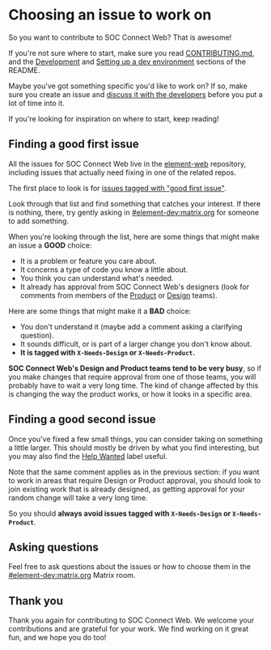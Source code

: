 # Choosing an issue to work on

So you want to contribute to SOC Connect Web? That is awesome!

If you're not sure where to start, make sure you read
[CONTRIBUTING.md](../CONTRIBUTING.md), and the
[Development](../README.md#development) and
[Setting up a dev environment](../README.md#setting-up-a-dev-environment)
sections of the README.

Maybe you've got something specific you'd like to work on? If so, make sure you
create an issue and
[discuss it with the developers](https://matrix.to/#/#element-dev:matrix.org)
before you put a lot of time into it.

If you're looking for inspiration on where to start, keep reading!

## Finding a good first issue

All the issues for SOC Connect Web live in the
[element-web](https://github.com/element-hq/element-web) repository, including
issues that actually need fixing in one of the related repos.

The first place to look is for
[issues tagged with "good first issue"](https://github.com/element-hq/element-web/issues?q=is%3Aopen+is%3Aissue+label%3A%22good+first+issue%22).

Look through that list and find something that catches your interest. If there
is nothing, there, try gently asking in
[#element-dev:matrix.org](https://matrix.to/#/#element-dev:matrix.org) for
someone to add something.

When you're looking through the list, here are some things that might make an
issue a **GOOD** choice:

- It is a problem or feature you care about.
- It concerns a type of code you know a little about.
- You think you can understand what's needed.
- It already has approval from SOC Connect Web's designers (look for comments from
  members of the
  [Product](https://github.com/orgs/element-hq/teams/product/members) or
  [Design](https://github.com/orgs/element-hq/teams/design/members) teams).

Here are some things that might make it a **BAD** choice:

- You don't understand it (maybe add a comment asking a clarifying question).
- It sounds difficult, or is part of a larger change you don't know about.
- **It is tagged with `X-Needs-Design` or `X-Needs-Product`.**

**SOC Connect Web's Design and Product teams tend to be very busy**, so if you make
changes that require approval from one of those teams, you will probably have
to wait a very long time. The kind of change affected by this is changing the
way the product works, or how it looks in a specific area.

## Finding a good second issue

Once you've fixed a few small things, you can consider taking on something a
little larger. This should mostly be driven by what you find interesting, but
you may also find the
[Help Wanted](https://github.com/element-hq/element-web/issues?q=is%3Aissue+is%3Aopen+sort%3Aupdated-desc+label%3A%22Help+Wanted%22)
label useful.

Note that the same comment applies as in the previous section: if you want to
work in areas that require Design or Product approval, you should look to join
existing work that is already designed, as getting approval for your random
change will take a very long time.

So you should **always avoid issues tagged with `X-Needs-Design` or
`X-Needs-Product`**.

## Asking questions

Feel free to ask questions about the issues or how to choose them in the
[#element-dev:matrix.org](https://matrix.to/#/#element-dev:matrix.org) Matrix
room.

## Thank you

Thank you again for contributing to SOC Connect Web. We welcome your contributions
and are grateful for your work. We find working on it great fun, and we hope
you do too!
